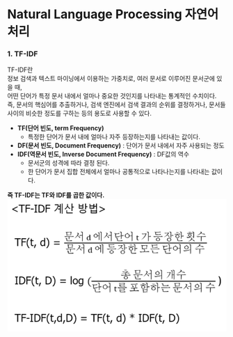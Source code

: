 # Natural Language Processing 자연어 처리  
### 1. TF-IDF

TF-IDF란  
정보 검색과 텍스트 마이닝에서 이용하는 가중치로, 여러 문서로 이루어진 문서군에 있을 때,  
어떤 단어가 특정 문서 내에서 얼마나 중요한 것인지를 나타내는 통계적인 수치이다.   
즉, 문서의 핵심어를 추출하거나, 검색 엔진에서 검색 결과의 순위를 결정하거나,  문서들 사이의 비슷한 정도를 구하는 등의 용도로 사용할 수 있다.   

- **TF(단어 빈도, term Frequency)**
    - 특정한 단어가 문서 내에 얼마나 자주 등장하는지를 나타내는 값이다.  
- **DF(문서 빈도, Document Frequency)** : 단어가 문서 내에서 자주 사용되는 정도
- **IDF(역문서 빈도, Inverse Document Frequency)** : DF값의 역수  
    - 문서군의 성격에 따라 결정 된다.  
    - 한 단어가 문서 집합 전체에서 얼마나 공통적으로 나타나는지를 나타내는 값이다.  

**즉 TF-IDF는 TF와 IDF를 곱한 값이다.**   
![TF-IDF](./img/tf_idf.png)  